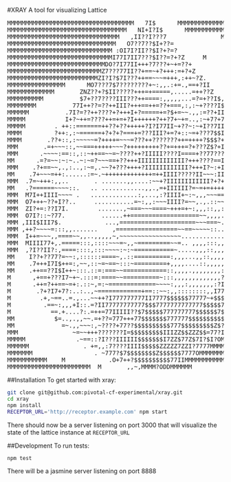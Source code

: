 #XRAY
A tool for visualizing Lattice 

<pre>
MMMMMMMMMMMMMMMMMMMMMMMMMMMMMMMMMMM   7I$      MMMMMMMMMMMMMMMMMMMMMMMMMMMMMMMMM
MMMMMMMMMMMMMMMMMMMMMMMMMMMMMMMMM   NI+I?I$      MMMMMMMMMMMMMMMMMMMMMMMMMMMMMMM
MMMMMMMMMMMMMMMMMMMMMMMMMMMMMMM   ,II??I???7               MMMMMMMMMMMMMMMMMMMMM
MMMMMMMMMMMMMMMMMMMMMMMMMMMMMM   O7??7??$I+??=              MMMMMMMMMMMMMMMMMMMM
MMMMMMMMMMMMMMMMMMMMMMMMMMMMM :OI7I?II??$I?+?=?             MMMMMMMMMMMMMMMMMMMM
MMMMMMMMMMMMMMMMMMMMMMMMMMMMMI77I7II7???$I??=?+?Z     M     MMMMMMMMMMMMMMMMMMMM
MMMMMMMMMMMMMMMMMMMMMMMMMMMDO?7I77II+++?7???+~+=??+         MMMMMMMMMMMMMMMMMMMM
MMMMMMMMMMMMMMMMMMMMMMMMMMZ7???77II??+==~+?+++:=+?+Z         MMMMMMMMMMMMMMMMMMM
MMMMMMMMMMMMMMMMMMMMMMMMMZI?I?$7I???++==~~~=+++,:++~?Z.       MMMMMMMMMMMMMMMMMM
MMMMMMMMMMMMMMMM      MO7???7$7????????+~:,,.:+=.,==+?II       MMMMMMMMMMMMMMMMM
MMMMMMMMMMMMM       ZNZ??+?$II?????+++=+=====,.....=++??Z        MMMMMMMMMMMMMMM
MMMMMMMMMM          $7+??7????III???++====:,,,,,...=?=+??I$,     MMMMMMMMMMMMMMM
MMMMMMMM          77I++??=??++III?+++==++=??+===,:,:~+????I$.      MMMMMMMMMMMMM
MMMMMM          .7I?=??++????+?+++I+?=====+=?$+=~~.,,:=??+III$      MMMMMMMMMMMM
MMMMM           I+?~++=????++=+=+?I++++++?++?7+~+=..,:~+7?+7I7$,     MMMMMMMMMMM
MMMMM        . ++::=======++??+??+++++?I?I77II~+??~:~+I??7II7777M     MMMMMMMMMM
MMMM         ?++:,:~======+?+?+?===+=???III?+=?+::~=+???7$$I777I7M    MMMMMMMMMM
MMMM       .??+::,:~~~~~=?++++=~~~=???++???????++=++++?$$$?+I777777,   MMMMMMMMM
MMM       .=+~~~::,~~===+++++~~~?+++++++++??+=+++=?+???Z$?+IIIII777I     MMMMMMM
MMM      .~~~~:==::,::~++==~~=~????++?IIIII????I====+??77?????II77~II     MMMMMM
MM      .=?=~~:~:~..~:~=?~~~==+??+++IIIIIIIIIIIII?+++????==II????I~~?I     MMMMM
MMM    .?+==~~,.,:..,:~=,.~~?+???++++?IIIIIIIIIIII?+++I?~:+II???+II~~?I.    MMMM
MM    .7+~~~=++:......:=~.~+++++++++++++=++IIII?????II~~~:II7III++?I7~?I.    MMM
MMM  .7=~+++:,,..       . .......,,....:~~+?IIIIIIIIIIII?+?+++??II????+?=     MM
MM   .?======~~~~::.   .. ............,,.,=+IIIIII?=~=+=++++++++?+++++++?.     M
MMM  M7I++IIII~~~~ .   .............:,...,:?IIII+~:~,,,~~~==+===?=====+=+.     M
MMM  O7+++~??+I??..     ...........=~:,,:~~~IIII?=~~,.,.::~~~~~~:++=??II=M      
MMM  ZI?+=:??I7I.        .......,~===~~~====~+++=+~:,,,::,,:::,:,+++?=++~.      
MMM  O7I?::~?77.          ......++===================~~,,,,.,::,.::???==+=      
MMM ,III$III7$.            ...,=====================~~~===~.......,==:~=7I.     
MMM ,++?~~~~=:::,,.......    ,=================~~==~~~~~::......  ..:+??II.   MM
MMM  I++=~~~,,====~~,,..,,,,,~,~~~~~~~~~~~~~~~~~...................,~,+?I+    MM
MMM  MIIII77+,.=====:::,::::~~~=~,,~=========~~=.. ,,,,:::,,,,,.=+,:=~++I.    MM
MMM  ,?I??II?:,====::::,:::~~~~:~:~===========~.....,,,::,,,,,,?==~,===+I.    MM
MM    I??+??77?=~~:,::::::====~,.::==========:,,,...,,::,,,,,,I??++::?=I+     MM
MM    .7+++I7I$++=:,~~,::~=~==~:::~=========+,,,,....::,,,,,:II?=++~=+?$.    MMM
MM    .++==??I$I++~:::.::=:===~~============::,,,,.,,,,,,,,:7I?==??=+=$7     MMM
M      ,+==+???I7~+~.:::=:====~~==========~:::,,,,,,,,,,,,,?I?====?=+?$.     MMM
M      .++=?++==~=+:.::~,=:~=============~~~~:,,,:,,,,,,,:?I+===~=+++I$.    MMMM
M       .?+?I7+7?:..:..,~============+==::~~:,,::::::::,,I77=~=~~=?+I?.     MMMM
M        .+,~==..=.,...~~++?I777777777II7777$$$$$$77777~+$$$777???:++.     MMMMM
M         .==~:,,,+I::.=?II77777777777$$$7777777777777$$$$$777?I?~?=      MMMMMM
M           ==.+....?:.=++=77IIIII??$7$$$$$777777777$$$$$$7$7II??I?I=:.  MMMMMMM
MM           $=..,.,,~~.=+??=777+++77$$$$$$$777777$$$$$$$$$$7???I88888D88MMMMMMM
MM             =~.,,~~~:,~????+77??$$$$$$$$$$777$$$$$$$$$Z$?IIIMNDDNNNMMMMMMMM8M
MMM               ~=~~+++???????I=$$$$$$$$$IIIZZ$$ZZZ$$=77?I$MMMMMMMMMMMMMMMMO8M
MMMMM              .~==::?I???IIIIII$$$$$$$I7ZZ$77Z$7I?$I?OMMMMMMMMMMMMMMMMM=O8O
MMMMMM               . +=,,:7????IIII$$$$$ZZZZZ7ZZI?7777MMMMMMMMMMMMMMMMMMMM O8O
MMMMMMM                 . ~777?$7$$$$$$$$Z$$$$$$7777OMMMMMMMMMMMMMMMMM    MM?$Z$
MMMMMMMMMMM    M            .O+7++?$$$$$$$$$$77IIMMMMMMMMMMMMMMM         M IOZ$Z
MMMMMMMMMMMMMMMMMMMMMMM  M       ,,~,MMMM?ODDMMMMMM                     MMIZO$Z7
</pre>

##Installation
To get started with xray:
```sh
git clone git@github.com:pivotal-cf-experimental/xray.git
cd xray
npm install
RECEPTOR_URL='http://receptor.example.com' npm start
```
There should now be a server listening on port 3000 that will visualize the state of the lattice instance at `RECEPTOR_URL`

##Development
To run tests:
```sh
npm test
```

There will be a jasmine server listening on port 8888

